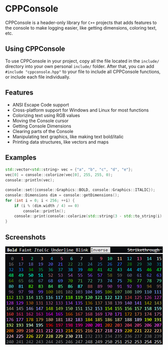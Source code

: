 # CPPConsole

CPPConsole is a header-only library for `C++` projects that adds features to the console to make logging easier, like getting dimensions, coloring text, etc.

## Using CPPConsole

To use CPPConsole in your project, copy all the file located in the `include/` directory into your own personal `include/` folder.
After that, you can add `#include "cppconsole.hpp"` to your file to include all CPPConsole functions, or include each file individually.

## Features

* ANSI Escape Code support
* Cross-platform support for Windows and Linux for most functions
* Colorizing text using RGB values
* Moving the Console cursor
* Getting Console Dimensions
* Clearing parts of the Console
* Manipulating text graphics, like making text bold/italic
* Printing data structures, like vectors and maps

## Examples

``` cpp
std::vector<std::string> vec = {"a", "b", "c", "d", "e"};
vec[0] = console::colorize(vec[0], 255, 255, 0);
console::println(vec);
```

``` cpp
console::set({console::Graphics::BOLD, console::Graphics::ITALIC});
console::Dimensions dim = console::getDimensions();
for (int i = 0; i < 256; ++i) {
    if (i % (dim.width / 4) == 0)
        console::println();
    console::print(console::colorize(std::string(3 - std::to_string(i).length(), ' ') + std::to_string(i), i) + " ");
}
```

## Screenshots

![Example 1](./assets/example1.png)
![Example 2](./assets/example2.png)
